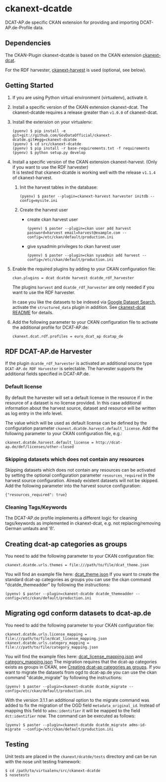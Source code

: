 # ckanext-dcatde

DCAT-AP.de specific CKAN extension for providing and importing DCAT-AP.de-Profile data.

## Dependencies

The CKAN-Plugin ckanext-dcatde is based on the CKAN extension [ckanext-dcat](https://github.com/ckan/ckanext-dcat).

For the RDF harvester, [ckanext-harvest](https://github.com/ckan/ckanext-harvest) is used (optional, see below).

## Getting Started

1. If you are using Python virtual environment (virtualenv), activate it.

2. Install a specific version of the CKAN extension ckanext-dcat. The ckanext-dcatde requires a release greater than `v1.0.0` of ckanext-dcat.

3. Install the extension on your virtualenv:

       (pyenv) $ pip install -e git+git://github.com/GovDataOfficial/ckanext-dcatde.git#egg=ckanext-dcatde
       (pyenv) $ cd src/ckanext-dcatde
       (pyenv) $ pip install -r base-requirements.txt -f requirements
       (pyenv) $ python setup.py develop

4. Install a specific version of the CKAN extension ckanext-harvest. (Only if you want to use the RDF harvester)<br>
It is tested that ckanext-dcatde is working well with the release `v1.1.4` of ckanext-harvest.<br>
   1. Init the harvest tables in the database:

          (pyenv) $ paster --plugin=ckanext-harvest harvester initdb --config=mysite.ini

   2. Create the harvest user

      - create ckan harvest user

            (pyenv) $ paster --plugin=ckan user add harvest password=harvest email=harvest@example.com --config=/etc/ckan/default/production.ini

      - give sysadmin privileges to ckan harvest user

            (pyenv) $ paster --plugin=ckan sysadmin add harvest --config=/etc/ckan/default/production.ini


5. Enable the required plugins by adding to your CKAN configuration file:

       ckan.plugins = dcat dcatde harvest dcatde_rdf_harvester
       
   The plugins `harvest` and `dcatde_rdf_harvester` are only needed if you want to use the RDF harvester.

   In case you like the datasets to be indexed via [Google Dataset Search](https://toolbox.google.com/datasetsearch), activate the `structured_data` plugin in addition. See [ckanext-dcat README](https://github.com/ckan/ckanext-dcat/blob/master/README.md#structured-data-and-google-dataset-search-indexing) for details.


6. Add the following parameter to your CKAN configuration file to activate the additional profile for DCAT-AP.de:

       ckanext.dcat.rdf.profiles = euro_dcat_ap dcatap_de

## RDF DCAT-AP.de Harvester
If the plugin `dcatde_rdf_harvester` is activated an additional source type `DCAT-AP.de RDF Harvester` is selectable.
The harvester supports the additional fields specified in DCAT-AP.de.

### Default license
By default the harvester will set a default license in the resource if in the resource of a dataset is no license
provided. In this case additional information about the harvest source, dataset and resource will be written
as log entry in the info level.

The value which will be used as default license can be defined by the
configuration parameter `ckanext.dcatde.harvest.default_license`. Add the following parameter to your CKAN configuration file, e.g.:

    ckanext.dcatde.harvest.default_license = http://dcat-ap.de/def/licenses/other-closed

### Skipping datasets which does not contain any resources
Skipping datasets which does not contain any resources can be activated by setting the optional
configuration parameter `resources_required` in the harvest source configuration.
Already existent datasets will not be skipped. Add the following parameter into the harvest source
configuration:

    {"resources_required": true}

### Cleaning Tags/Keywords
The DCAT-AP.de profile implements a different logic for cleaning tags/keywords as implemented in ckanext-dcat,
e.g. not replacing/removing German umlauts and 'ß'.


## Creating dcat-ap categories as groups
You need to add the following parameter to your CKAN configuration file:

    ckanext.dcatde.urls.themes = file:///path/to/file/dcat_theme.json

You will find an example file here: [dcat_theme.json](./examples/dcat_theme.json)
If you want to create the standard dcat-ap categories as groups you can use the ckan command "dcatde_themeadder" by following the instructions:

    (pyenv) $ paster --plugin=ckanext-dcatde dcatde_themeadder --config=/etc/ckan/default/production.ini

## Migrating ogd conform datasets to dcat-ap.de
You need to add the following parameter to your CKAN configuration file:

    ckanext.dcatde.urls.license_mapping = file:///path/to/file/dcat_license_mapping.json
    ckanext.dcatde.urls.category_mapping = file:///path/to/file/category_mapping.json

You will find the example files here: [dcat_license_mapping.json](./examples/dcat_license_mapping.json) and [category_mapping.json](./examples/category_mapping.json)
The migration requires that the dcat-ap categories exists as groups in CKAN, see [Creating dcat-ap categories as groups](#creating-dcat-ap-categories-as-groups).
If you want to migrate the datasets from ogd to dcat-ap.de you can use the ckan command "dcatde_migrate" by following the instructions:

    (pyenv) $ paster --plugin=ckanext-dcatde dcatde_migrate --config=/etc/ckan/default/production.ini

With the version 3.1.1 an additional option to the migrate command was added to fix the migration of the OGD field `metadata_original_id`. Instead of mapping this field to `adms:identifier` it will be mapped to the field `dct:identifier` now.
The command can be executed as follows:

    (pyenv) $ paster --plugin=ckanext-dcatde dcatde_migrate adms-id-migrate --config=/etc/ckan/default/production.ini

## Testing

Unit tests are placed in the `ckanext/dcatde/tests` directory and can be run with the nose unit testing framework:

    $ cd /path/to/virtualenv/src/ckanext-dcatde
    $ nosetests
